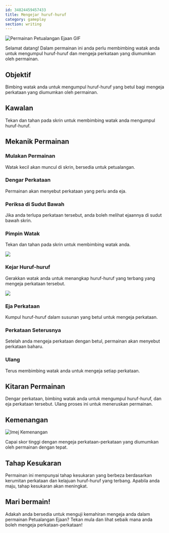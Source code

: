 ```yaml
---
id: 34824459457433
title: Mengejar huruf-huruf
category: gameplay
section: writing
---
```

![Permainan Petualangan Ejaan GIF](https://help.studycat.com/hc/article_attachments/34964422592281)

Selamat datang! Dalam permainan ini anda perlu membimbing watak anda untuk mengumpul huruf-huruf dan mengeja perkataan yang diumumkan oleh permainan.

## Objektif

Bimbing watak anda untuk mengumpul huruf-huruf yang betul bagi mengeja perkataan yang diumumkan oleh permainan.

## Kawalan

Tekan dan tahan pada skrin untuk membimbing watak anda mengumpul huruf-huruf.

## Mekanik Permainan

### Mulakan Permainan

Watak kecil akan muncul di skrin, bersedia untuk petualangan.

### Dengar Perkataan

Permainan akan menyebut perkataan yang perlu anda eja.

### Periksa di Sudut Bawah

Jika anda terlupa perkataan tersebut, anda boleh melihat ejaannya di sudut bawah skrin.

### Pimpin Watak

Tekan dan tahan pada skrin untuk membimbing watak anda.

![](https://help.studycat.com/hc/article_attachments/34964428229401)

### Kejar Huruf-huruf

Gerakkan watak anda untuk menangkap huruf-huruf yang terbang yang mengeja perkataan tersebut.

![](https://help.studycat.com/hc/article_attachments/34824459449625)

### Eja Perkataan

Kumpul huruf-huruf dalam susunan yang betul untuk mengeja perkataan.

### Perkataan Seterusnya

Setelah anda mengeja perkataan dengan betul, permainan akan menyebut perkataan baharu.

### Ulang

Terus membimbing watak anda untuk mengeja setiap perkataan.

## Kitaran Permainan

Dengar perkataan, bimbing watak anda untuk mengumpul huruf-huruf, dan eja perkataan tersebut. Ulang proses ini untuk meneruskan permainan.

## Kemenangan

![Imej Kemenangan](https://help.studycat.com/hc/article_attachments/34964428232601)

Capai skor tinggi dengan mengeja perkataan-perkataan yang diumumkan oleh permainan dengan tepat.

## Tahap Kesukaran

Permainan ini mempunyai tahap kesukaran yang berbeza berdasarkan kerumitan perkataan dan kelajuan huruf-huruf yang terbang. Apabila anda maju, tahap kesukaran akan meningkat.

## Mari bermain!

Adakah anda bersedia untuk menguji kemahiran mengeja anda dalam permainan Petualangan Ejaan? Tekan mula dan lihat sebaik mana anda boleh mengeja perkataan-perkataan!

